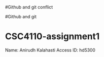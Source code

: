 
#Github and git conflict

#Github and git

# CSC4110-assignment1

Name: Anirudh Kalahasti
Access ID: hd5300

